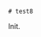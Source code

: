                                                                                                                                                                                                                                                                                                                                                                                                   # test8

Init.
